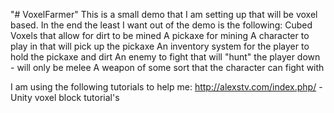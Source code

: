 "# VoxelFarmer" 
This is a small demo that I am setting up that will be voxel based.
In the end the least I want out of the demo is the following:
Cubed Voxels that allow for dirt to be mined
A pickaxe for mining
A character to play in that will pick up the pickaxe
An inventory system for the player to hold the pickaxe and dirt
An enemy to fight that will "hunt" the player down - will only be melee
A weapon of some sort that the character can fight with


I am using the following tutorials to help me:
http://alexstv.com/index.php/ - Unity voxel block tutorial's